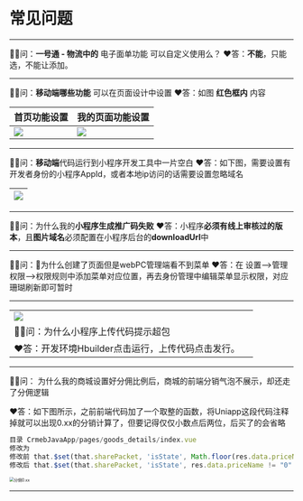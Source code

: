 # **常见问题**

***

🤷‍♂️问：**一号通 - 物流中的** 电子面单功能 可以自定义使用么？
♥️答：**不能**，只能选，不能让添加。

***

🤷‍♂️问：**移动端哪些功能** 可以在页面设计中设置
♥️答：如图 **红色框内** 内容

| 首页功能设置                                                 | 我的页面功能设置                                             |
| ------------------------------------------------------------ | ------------------------------------------------------------ |
| ![](http://pic.xbdzz.cn/write/202112221746519.png) | ![](http://pic.xbdzz.cn/write/202112221747561.png) |

***

🤷‍♂️问：**移动端**代码运行到小程序开发工具中一片空白
♥️答：如下图，需要设置有开发者身份的小程序AppId，或者本地ip访问的话需要设置忽略域名

| ![](http://pic.xbdzz.cn/write/202112221745155.png) |
| ------------------------------------------------------------ |

***

🤷‍♂️问：为什么我的**小程序生成推广码失败**
♥️答：小程序**必须有线上审核过的版本**，且**图片域名**必须配置在小程序后台的**downloadUrl**中

***

🤷‍♂️问：为什么创建了页面但是webPC管理端看不到菜单
♥️答：在 设置-->管理权限-->权限规则中添加菜单对应位置，再去身份管理中编辑菜单显示权限，对应珊瑚刷新即可暂时

***

|                                                              |      |
| ------------------------------------------------------------ | ---- |
| ![](http://pic.xbdzz.cn/write/202112221745156.png) |      |
| 🤷‍♂️问：为什么小程序上传代码提示超包                           |      |
| ♥️答：开发环境Hbuilder点击运行，上传代码点击发行。            |      |

***

🤷‍♂️问： 为什么我的商城设置好分佣比例后，商城的前端分销气泡不展示，却还走了分佣逻辑

♥️答：如下图所示，之前前端代码加了一个取整的函数，将Uniapp这段代码注释掉就可以出现0.xx的分销计算了，但要记得仅仅小数点后两位，后买了的会省略

~~~js
目录 CrmebJavaApp/pages/goods_details/index.vue
修改为
修改前 that.$set(that.sharePacket, 'isState', Math.floor(res.data.priceName) != 0 ?false : true);
修改后 that.$set(that.sharePacket, 'isState', res.data.priceName != "0" ?false : true);
~~~



<img src="http://pic.xbdzz.cn/write/202203071531279.png" alt="分佣0.xx" style="zoom:50%;" />

***